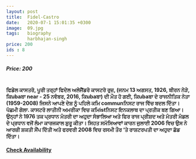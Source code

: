 ```yaml
---
layout: post
title:  Fidel-Castro
date:   2020-07-1 15:01:35 +0300
image:  09.jpg
tags:   biography
        harbhajan-singh
price: 200
ids : 8
---
```



<h5>Price: 200 </h5><br>

<strong>
ਫਿਡੇਲ ਕਾਸਤਰੋ, ਪੂਰੀ ਤਰ੍ਹਾਂ ਫਿਦੇਲ ਅਲੇਜੈਂਡਰੋ ਕਾਸਟਰੋ ਰੁਜ਼, (ਜਨਮ 13 ਅਗਸਤ, 1926, ਬੀਰਨ ਨੇੜੇ, ਕਿubaਬਾ near - 25 ਨਵੰਬਰ, 2016, ਕਿubaਬਾ) ਦੀ ਮੌਤ ਹੋ ਗਈ, ਕਿubaਬਾ ਦੇ ਰਾਜਨੀਤਿਕ ਨੇਤਾ (1959-2008) ਜਿਸਨੇ ਆਪਣੇ ਦੇਸ਼ ਨੂੰ ਪਹਿਲੇ ਕਮਿ communਨਿਸਟ ਰਾਜ ਵਿੱਚ ਬਦਲ ਦਿੱਤਾ। ਪੱਛਮੀ ਗੋਲਾ. ਕਾਸਟਰੋ ਲਾਤੀਨੀ ਅਮਰੀਕਾ ਵਿਚ ਕਮਿistਨਿਸਟ ਇਨਕਲਾਬ ਦਾ ਪ੍ਰਤੀਕ ਬਣ ਗਿਆ। ਉਨ੍ਹਾਂ ਨੇ 1976 ਤਕ ਪ੍ਰਧਾਨ ਮੰਤਰੀ ਦਾ ਅਹੁਦਾ ਸੰਭਾਲਿਆ ਅਤੇ ਫਿਰ ਰਾਜ ਪ੍ਰੀਸ਼ਦ ਅਤੇ ਮੰਤਰੀ ਮੰਡਲ ਦੇ ਪ੍ਰਧਾਨ ਵਜੋਂ ਲੰਮਾ ਕਾਰਜਕਾਲ ਸ਼ੁਰੂ ਕੀਤਾ। ਸਿਹਤ ਸਮੱਸਿਆਵਾਂ ਕਾਰਨ ਜੁਲਾਈ 2006 ਵਿਚ ਉਸ ਨੇ ਆਰਜ਼ੀ ਸ਼ਕਤੀ ਸੌਂਪ ਦਿੱਤੀ ਅਤੇ ਫਰਵਰੀ 2008 ਵਿਚ ਰਸਮੀ ਤੌਰ ‘ਤੇ ਰਾਸ਼ਟਰਪਤੀ ਦਾ ਅਹੁਦਾ ਛੱਡ ਦਿੱਤਾ।
</strong>


<h4><a class="add-cart cart1" href="{{ site.baseurl }}/books#8"><b>Check Availability</b></a></h4>

<body>
 <script src="{{ site.baseurl }}/js/main.js"></script>
 </body>